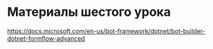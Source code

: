 # Материалы шестого урока
https://docs.microsoft.com/en-us/bot-framework/dotnet/bot-builder-dotnet-formflow-advanced